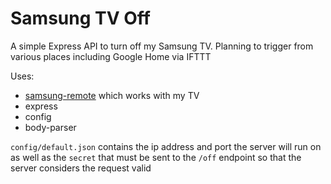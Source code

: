 Samsung TV Off
==============

A simple Express API to turn off my Samsung TV. Planning to trigger from various places including Google Home via IFTTT

Uses:
* [samsung-remote](https://github.com/natalan/samsung-remote) which works with my TV
* express
* config
* body-parser

`config/default.json` contains the ip address and port the server will run on as well as the `secret` that must be sent to the `/off` 
endpoint  so that the server considers the request valid
